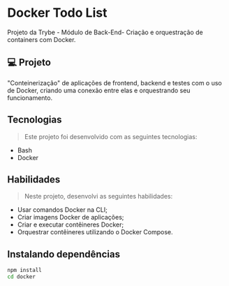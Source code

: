 # Docker Todo List
Projeto da Trybe - Módulo de Back-End- Criação e orquestração de containers com Docker.

## 💻 Projeto

"Conteinerização" de aplicações de frontend, backend e testes com o uso de Docker, criando uma conexão entre elas e orquestrando seu funcionamento.

## Tecnologias

> Este projeto foi desenvolvido com as seguintes tecnologias:
- Bash
- Docker

## Habilidades

> Neste projeto, desenvolvi as seguintes habilidades:
- Usar comandos Docker na CLI;
- Criar imagens Docker de aplicações;
- Criar e executar contêineres Docker;
- Orquestrar contêineres utilizando o Docker Compose.

## Instalando dependências

```bash
npm install
cd docker
``` 
